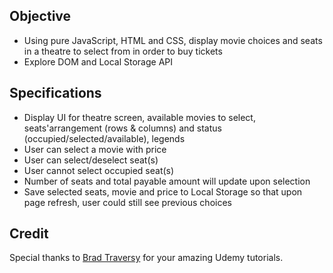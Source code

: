 ## Objective
- Using pure JavaScript, HTML and CSS, display movie choices and seats in a theatre to select from in order to buy tickets
- Explore DOM and Local Storage API

## Specifications
- Display UI for theatre screen, available movies to select, seats'arrangement (rows & columns) and status (occupied/selected/available), legends
- User can select a movie with price
- User can select/deselect seat(s)
- User cannot select occupied seat(s)
- Number of seats and total payable amount will update upon selection
- Save selected seats, movie and price to Local Storage so that upon page refresh, user could still see previous choices

## Credit
Special thanks to [Brad Traversy](https://github.com/bradtraversy) for your amazing Udemy tutorials.

